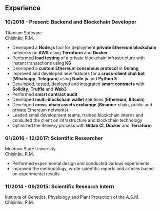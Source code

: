 ## Experience

### **10/2018 - Present: Backend and Blockchain Developer**

Titanium Software  
Chișinău, R.M.

- Developed a **Node.js** tool for deployment **private Ethereum blockchain** networks on **AWS** using **Terraform** and **Docker**
- Performed **load testing** of a private blockchain infrastructure with instant transactions using **K6**
- Developed a **custom Ethereum consensus protocol** in **Golang**
- Improved and developed new features for a **cross-client chat bot** (**Whatsapp**, **Telegram**) using **Node.js** and **Python 3**
- Developed, tested, deployed and integrated **smart contracts** with **Solidity**, **Truffle** and **Web3**
- Performed **smart contract audit**
- Developed **multi-blockchain wallet** solutions (**Ethereum**, **Bitcoin**)
- Developed **cross-chain assets exchange** (**Binance**-chain, public and private Ethereum networks)
- Leaded small development teams, trained blockchain interns and consulted the client on infrastructure and blockchain technology
- Optimized the delivery process with **Gitlab CI**, **Docker** and **Terraform**

### **01/2016 - 12/2017: Scientific Researcher**

Moldova State University  
Chișinău, R.M.

- Performed experimental design and conducted various experiments
- Improved the methodology, wrote scientific reports and articles based on experimental results

### **11/2014 - 09/2015: Scientific Research Intern**

Institute of Genetics, Physiology and Plant Protection of the A.S.M.  
Chișinău, R.M.
